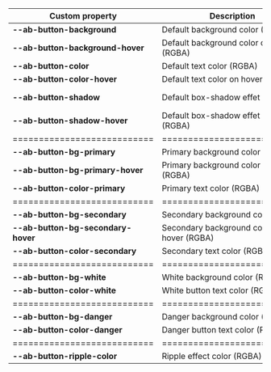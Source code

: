 | Custom property                           | Description                                | Default                                                |
| ----------------------------------------- | ------------------------------------------ | ------------------------------------------------------ |
| **--ab-button-background**                | Default background color (RGBA)            | 247, 250, 252, 1                                       |
| **--ab-button-background-hover**          | Default background color on hover (RGBA)   | 235, 235, 235, 0.8                                     |
| **--ab-button-color**                     | Default text color (RGBA)                  | 0, 0, 0, 1                                             |
| **--ab-button-color-hover**               | Default text color on hover (RGBA)         | 0, 0, 0, 1                                             |
| **--ab-button-shadow**                    | Default box-shadow effet                   | 0 1px 3px rgba(0,0,0,0.12), 0 1px 2px rgba(0,0,0,0.24) |
| **--ab-button-shadow-hover**              | Default box-shadow effet on hover (RGBA)   | 0 3px 6px rgba(0,0,0,0.16), 0 3px 6px rgba(0,0,0,0.23) |
| ===========================               | ===========================                | ===========================                            |
| **--ab-button-bg-primary**                | Primary background color (RGBA)            | 20, 141, 160, 1                                        |
| **--ab-button-bg-primary-hover**          | Primary background color on hover (RGBA)   | 20, 141, 160, 0.8                                      |
| **--ab-button-color-primary**             | Primary text color (RGBA)                  | 255, 255, 255, 1                                       |
| ===========================               | ===========================                | ===========================                            |
| **--ab-button-bg-secondary**              | Secondary background color (RGBA)          | 90, 98, 104, 1                                         |
| **--ab-button-bg-secondary-hover**        | Secondary background color on hover (RGBA) | 90, 98, 104, 0.8                                       |
| **--ab-button-color-secondary**           | Secondary text color (RGBA)                | 255, 255, 255, 1                                       |
| ===========================               | ===========================                | ===========================                            |
| **--ab-button-bg-white**                  | White background color (RGBA)              | 255, 255, 255, 1                                       |
| **--ab-button-color-white**               | White button text color (RGBA)             | 1, 1, 1, 1                                             |
| ===========================               | ===========================                | ===========================                            |
| **--ab-button-bg-danger**                 | Danger background color (RGBA)             | 248, 66, 66, 1                                         |
| **--ab-button-color-danger**              | Danger button text color (RGBA)            | 255, 255, 255, 1                                       |
| ===========================               | ===========================                | ===========================                            |
| **--ab-button-ripple-color**              | Ripple effect color (RGBA)                 | 255, 255, 255, 1                                       |
